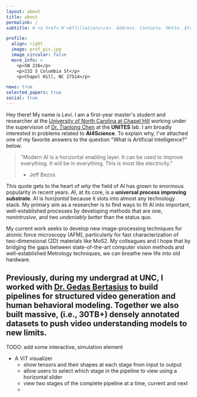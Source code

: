 ```yaml
---
layout: about
title: about
permalink: /
subtitle: # <a href='#'>Affiliations</a>. Address. Contacts. Motto. Etc.

profile:
  align: right
  image: prof_pic.jpg
  image_circular: false
  more_info: >
    <p>SN 226</p>
    <p>232 S Columbia St</p>
    <p>Chapel Hill, NC 27514</p>

news: true
selected_papers: true
social: true
---
```


Hey there! My name is Levi. I am a first-year master's student and researcher at the [University of North Carolina at Chapel Hill](https://cs.unc.edu/) working under the supervision of [Dr. Tianlong Chen](https://tianlong-chen.github.io/index.html#lab) at the **UNITES** lab. I am broadly interested in problems related to **AI4Science**. To explain why, I've attached one of my favorite answers to the question "What is Artificial Intelligence?" below.

> "Modern AI is a horizontal enabling layer. It can be used to improve everything. It will be in everything. This is most like electricity."
> 
> - Jeff Bezos

This quote gets to the heart of *why* the field of AI has grown to enormous popularity in recent years. AI, at its core, is a **universal process improving substrate**. AI is *horizontal* because it slots into almost any technology stack. My primary aim as a researcher is to find ways to fit AI into important, well-established processes by developing methods that are one, *nonintrusive*, and two *undeniably better* than the status quo.

My current work seeks to develop new image-processing techniques for atomic force microscopy (AFM), particularly for fast characterization of two-dimensional (2D) materials like MoS2. My colleagues and I hope that by bridging the gaps between state-of-the-art computer vision methods and well-established Metrology techniques, we can breathe new life into old hardware.

Previously, during my undergrad at UNC, I worked with [Dr. Gedas Bertasius](https://www.gedasbertasius.com/) to build pipelines for structured video generation and human behavioral modeling. Together we also built massive, (i.e., 30TB+) densely annotated datasets to push video understanding models to new limits.
---

 TODO: add some interactive, simulation element 
 - A ViT visualizer
    - show tensors and their shapes at each stage from input to output
    - allow users to select which stage in the pipeline to view using a horizontal slider
    - view two stages of the complete pipeline at a time, current and next
    - 
